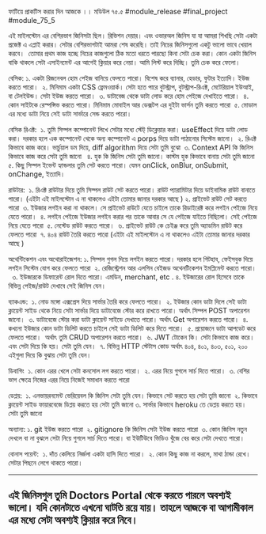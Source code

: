 ফাটিয়ে প্রাকটিস করার দিন আজকে ।। মডিউল ৭৫.৫
#module_release #final_project #module_75_5

এই মাইলস্টোন এর বেশিরভাগ জিনিসটা ছিল। রিভিশন দেয়ার। এবং ওভারঅল জিনিস যা যা আমরা শিখছি সেটা একটা প্রজেক্ট এ এপ্লাই করার। সেটার বেশিরভাগটাই আমরা শেষ করেছি। তাই নিচের জিনিসগুলো একটু ভালো ভাবে খেয়াল করবে। 
তোমার প্রথম কাজ হচ্ছে নিচের কাজগুলো ঠিক মতো ধরতে পারছো কিনা সেটা চেক করা। কোন একটা জিনিস বাকি থাকলে সেটা এসাইনমেন্ট এর আগেই ক্লিয়ার করে নেয়া। আমি লিস্ট করে দিচ্ছি। তুমি চেক করে ফেলো। 


বেসিক:
১. একটা রিজনেবল হোম পেইজ বানিয়ে ফেলতে পারো। বিশেষ করে ব্যানার, হেডার, ফুটার ইত্যাদি। ইউজ করতে পারো। 
২. মিনিমাম একটা CSS ফ্রেমওয়ার্ক। সেটা হতে পারে বুটস্ট্রাপ, বুটস্ট্রাপ-রিএক্ট, মেটেরিয়াল ইউআই, বা টেলইউন্ড। সেটা ইউজ করতে পারো। 
৩. ডাটাবেজ থেকে ডাটা লোড করে হোম পেইজে দেখাইতে পারো। 
৪. কোন সাইটকে রেস্পন্সিভ করতে পারো। মিনিমাম মোবাইল আর ডেক্সটপ এর দুইটা ভার্সন তুমি করতে পারো 
৫. মোডাল এর মধ্যে ডাটা নিয়ে সেই ডাটা সার্ভারে সেন্ড করতে পারো। 


বেসিক রিএক্ট: 
১. তুমি সিম্পল কম্পোনেন্ট লিখে সেটার মধ্যে স্টেট্ ডিক্লেয়ার করা। useEffect দিয়ে ডাটা লোড করা। দরকার হলে এক কম্পোনেন্ট থেকে অন্য কম্পোনেন্ট এ porps দিয়ে ডাটা পাঠানোর সিস্টেম জানো। 
২. রিএক্ট কিভাবে কাজ করে। ভার্চুয়াল ডম দিয়ে, diff algorithm দিয়ে সেটা তুমি বুঝো 
৩. Context API কি জিনিস কিভাবে কাজ করে সেটা তুমি জানো  
৪. হুক কি জিনিস সেটা তুমি জানো। কাস্টম হুক কিভাবে বানায় সেটা তুমি জানো 
৫. কিছু সিম্পল ইভেন্ট হ্যান্ডলার তুমি সেট করতে পারো। যেমন onClick, onBlur, onSubmit, onChange, ইত্যাদি। 


রাউটার: 
১. রিএক্ট রাউটার দিয়ে তুমি সিম্পল রাউট সেট করতে পারো। রাউট প্যারামিটার দিয়ে ডাইনামিক রাউট বানাতে পারো। (এইটা এই মাইলস্টোন এ না থাকলেও এইটা তোমার জানার দরকার আছে )
২. প্রাইভেট রাউট সেট করতে পারো 
৩. ইউজার লগইন করা না থাকলে। সে প্রাইভেট রাউটে যেতে চাইলে তাকে রিডাইরেক্ট করে লগইন পেইজে নিয়ে যেতে পারো। 
৪. লগইন পেইজে ইউজার লগইন করার পর তাকে আবার সে যে পেইজে যাইতে নিছিলো। সেই পেইজে নিয়ে যেতে পারো 
৫. নেস্টেড রাউট করতে পারো। 
৬. প্রাইভেট রাউট কে চেইঞ্জ করে তুমি অ্যাডমিন রাউট করে ফেলতে পারো 
৭. ৪০৪ রাউট তৈরি করতে পারো (এইটা এই মাইলস্টোন এ না থাকলেও এইটা তোমার জানার দরকার আছে )


অথেন্টিকেশন এবং অথোরাইজেশন:
১. সিম্পল গুগল দিয়ে লগইন করতে পারো। দরকার হলে গিটহাব, ফেইসবুক দিয়ে লগইন সিস্টেম যোগ করে ফেলতে পারো 
২. রেজিস্ট্রেশন আর এলগিন বেইজড অথেনটিকেশন ইমপ্লিমেন্ট করতে পারো। 
৩. ইউজারকে ডিফারেন্ট রোল দিতে পারো। এমডিন, merchant, etc .
৪. ইউজারের রোল হিসেবে তাকে বিভিন্ন পেইজ/রাউট দেখাবে সেই জিনিস যেন। 


ব্যাকএন্ড: 
১. নোড মঙ্গো এক্সপ্রেস দিয়ে সার্ভার তৈরি করে ফেলতে পারো। 
২. ইউজার কোন ডাটা দিলে সেই ডাটা ক্লায়েন্ট সাইড থেকে নিয়ে সেটা সার্ভার দিয়ে ডাটাবেজে স্টোর করে রাখতে পারো। অর্থাৎ সিম্পল POST অপারেশন জানো। 
৩. ডাটাবেজে স্টোর করা ডাটা ক্লায়েন্ট সাইডে দেখাতে পারো। অর্থাৎ Get অপারেশন করতে পারো। 
৪. কখনো ইউজার কোন ডাটা ডিলিট করতে চাইলে সেই ডাটা ডিলিট করে দিতে পারো। 
৫. প্রয়োজনে ডাটা আপডেট করে ফেলতে পারো। 
অর্থাৎ তুমি CRUD অপারেশন করতে পারো। 
৬. JWT টোকেন কি। সেটা কিভাবে কাজ করে। এবং সেটা দিয়ে কি হয়। সেটা তুমি যেন। 
৭. বিভিন্ন HTTP স্টেটাস কোড অর্থাৎ ৪০৪, ৪০১, ৪০৩, ৫০১, ২০০ এইগুলা দিয়ে কি বুঝায় সেটা তুমি যেন। 


ডিবাগিং 
১. কোন এরর খেলে সেটা কনসোল লগ করতে পারো। 
২. এরর নিয়ে গুগলে সার্চ দিতে পারো। 
৩. বেশির ভাগ ক্ষেত্রে নিজের এরর নিয়ে নিজেই সমাধান করতে পারো 


ডেপ্লয়: 
১. এনভায়রনমেন্ট ভেরিয়েবল কি জিনিস সেটা তুমি যেন। কিভাবে সেট করতে হয় সেটা তুমি জানো 
২. কিভাবে ক্লায়েন্ট সাইড ফায়ারবেজে ডিপ্লয় করতে হয় সেটা তুমি জানো
৩. সার্ভার কিভাবে heroku তে ডেপ্লয় করতে হয়। সেটা তুমি জানো 


অন্যান্য:
১. git ইউজ করতে পারো 
২. gitignore কি জিনিস সেটা ইউজ করতে পারো 
৩. কোন জিনিস নতুন দেখলে বা না বুঝলে সেটা নিয়ে গুগলে সার্চ দিতে পারো। বা ইউটিউবে ভিডিও খুঁজে বের করে সেটা দেখতে পারো। 


বোনাস পয়েন্ট: 
১. দাঁত কেলিয়ে নির্জলা একটা হাসি দিতে পারো। 
২. কোন কিছু কাজ না করলে, মাথা ঠান্ডা রেখে। সেটার পিছনে লেগে থাকতে পারো। 


------------------------
এই জিনিসগুল তুমি Doctors Portal থেকে করতে পারলে অবশ্যই ভালো। যদি কোনটাতে এখনো ঘাটতি রয়ে যায়। তাহলে আজকে বা আগামীকাল এর মধ্যে সেটা অবশ্যই ক্লিয়ার করে নিবে। 
----------